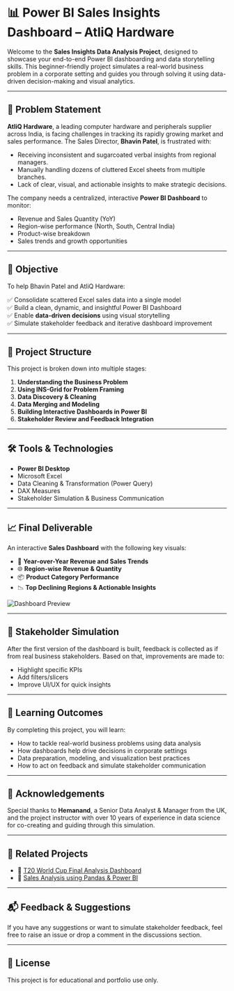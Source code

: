 # 📊 Power BI Sales Insights Dashboard – AtliQ Hardware

Welcome to the **Sales Insights Data Analysis Project**, designed to showcase your end-to-end Power BI dashboarding and data storytelling skills. This beginner-friendly project simulates a real-world business problem in a corporate setting and guides you through solving it using data-driven decision-making and visual analytics.

---

## 🧠 Problem Statement

**AtliQ Hardware**, a leading computer hardware and peripherals supplier across India, is facing challenges in tracking its rapidly growing market and sales performance. The Sales Director, **Bhavin Patel**, is frustrated with:

- Receiving inconsistent and sugarcoated verbal insights from regional managers.
- Manually handling dozens of cluttered Excel sheets from multiple branches.
- Lack of clear, visual, and actionable insights to make strategic decisions.

The company needs a centralized, interactive **Power BI Dashboard** to monitor:

- Revenue and Sales Quantity (YoY)
- Region-wise performance (North, South, Central India)
- Product-wise breakdown
- Sales trends and growth opportunities

---

## 🎯 Objective

To help Bhavin Patel and AtliQ Hardware:

✅ Consolidate scattered Excel sales data into a single model  
✅ Build a clean, dynamic, and insightful Power BI Dashboard  
✅ Enable **data-driven decisions** using visual storytelling  
✅ Simulate stakeholder feedback and iterative dashboard improvement  

---

## 📌 Project Structure

This project is broken down into multiple stages:

1. **Understanding the Business Problem**
2. **Using INS-Grid for Problem Framing**
3. **Data Discovery & Cleaning**
4. **Data Merging and Modeling**
5. **Building Interactive Dashboards in Power BI**
6. **Stakeholder Review and Feedback Integration**

---

## 🛠️ Tools & Technologies

- **Power BI Desktop**
- Microsoft Excel
- Data Cleaning & Transformation (Power Query)
- DAX Measures
- Stakeholder Simulation & Business Communication

---

## 📈 Final Deliverable

An interactive **Sales Dashboard** with the following key visuals:

- 📅 **Year-over-Year Revenue and Sales Trends**
- 🌐 **Region-wise Revenue & Quantity**
- 📦 **Product Category Performance**
- 📉 **Top Declining Regions & Actionable Insights**

![Dashboard Preview](dashboard-preview.png) <!-- Optional: Add your own image -->

---

## 🔁 Stakeholder Simulation

After the first version of the dashboard is built, feedback is collected as if from real business stakeholders. Based on that, improvements are made to:

- Highlight specific KPIs
- Add filters/slicers
- Improve UI/UX for quick insights

---

## 🧠 Learning Outcomes

By completing this project, you will learn:

- How to tackle real-world business problems using data analysis
- How dashboards help drive decisions in corporate settings
- Data preparation, modeling, and visualization best practices
- How to act on feedback and simulate stakeholder communication

---

## 🙌 Acknowledgements

Special thanks to **Hemanand**, a Senior Data Analyst & Manager from the UK, and the project instructor with over 10 years of experience in data science for co-creating and guiding through this simulation.

---

## 📁 Related Projects

- 🔗 [T20 World Cup Final Analysis Dashboard](#)
- 🔗 [Sales Analysis using Pandas & Power BI](#)

---

## 📬 Feedback & Suggestions

If you have any suggestions or want to simulate stakeholder feedback, feel free to raise an issue or drop a comment in the discussions section.

---

## 🧾 License

This project is for educational and portfolio use only.


